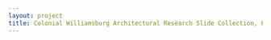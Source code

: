 ```yaml
--- 
layout: project 
title: Colonial Williamsburg Architectural Research Slide Collection, Phase 1 Digitization
---
```



